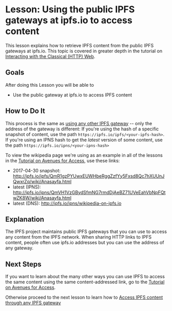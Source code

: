 # Lesson: Using the public IPFS gateways at ipfs.io to access content

This lesson explains how to retrieve IPFS content from the public IPFS gateways at ipfs.io. This topic is covered in greater depth in the tutorial on [Interacting with the Classical (HTTP) Web](/classical-web/README.md).

## Goals

After doing this Lesson you will be able to  
* Use the public gateway at ipfs.io to access IPFS content

## How to Do It

This process is the same as [using any other IPFS gateway](/classical-web/lessons/other-gateways.md) -- only the address of the gateway is different: If you're using the hash of a specific snapshot of content, use the path `https://ipfs.io/ipfs/<your-ipfs-hash>`. If you're using an IPNS hash to get the _latest_ version of some content, use the path `https://ipfs.io/ipns/<your-ipns-hash>`

To view the wikipedia page we're using as an example in all of the lessons in the [Tutorial on Avenues for Access](/avenues-for-access/), use these links:

- 2017-04-30 snapshot: http://ipfs.io/ipfs/QmR1gzPYUwxEUWHbeRggZzfYy5Fxsd8Qc7hXUUnJQwxrZq/wiki/Anasayfa.html
- latest (IPNS): http://ipfs.io/ipns/QmVH1VzGBydSfmNG7rmdDjAeBZ71UVeEahVbNpFQtwZK8W/wiki/Anasayfa.html
- latest (DNS): http://ipfs.io/ipns/wikipedia-on-ipfs.io

## Explanation

The IPFS project maintains public IPFS gateways that you can use to access any content from the IPFS network. When sharing HTTP links to IPFS content, people often use ipfs.io addresses but you can use the address of any gateway.

## Next Steps

If you want to learn about the many other ways you can use IPFS to access the same content using the same content-addressed link, go to the [Tutorial on Avenues for Access](/avenues-for-access/).

Otherwise proceed to the next lesson to learn how to [Access IPFS content through any IPFS gateway](/classical-web/lessons/other-gateways.md)
